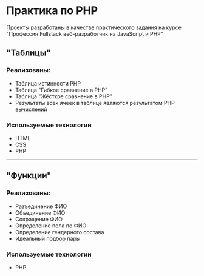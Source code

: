 # Практика по PHP
Проекты разработаны в качестве практического задания на курсе "Профессия Fullstack веб-разработчик на JavaScript и PHP"<br>

## "Таблицы"
### Реализованы:
- Таблица истинности PHP
- Таблица "Гибкое сравнение в PHP"
- Таблица "Жёсткое сравнение в PHP"
- Результаты всех ячеек в таблице являются результатом PHP-вычислений

### Используемые технологии
* HTML
* CSS
* PHP
---

## "Функции"
### Реализованы:
- Разъединение ФИО
- Объединение ФИО
- Сокращение ФИО
- Определение пола по ФИО
- Определение гендерного состава
- Идеальный подбор пары

### Используемые технологии
* PHP

